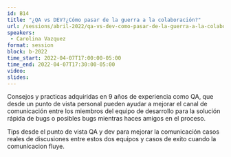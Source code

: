 ```yaml
---
id: B14
title: "¿QA vs DEV?¿Cómo pasar de la guerra a la colaboración?"
url: /sessions/abril-2022/qa-vs-dev-como-pasar-de-la-guerra-a-la-colaboracion
speakers:
 - Carolina Vazquez
format: session
block: b-2022
time_start: 2022-04-07T17:00:00-05:00
time_end: 2022-04-07T17:30:00-05:00
video:
slides:
---
```


Consejos y practicas adquiridas en 9 años de experiencia como QA, que desde un punto de vista personal pueden ayudar a mejorar el canal de comunicación entre los miembros del equipo de desarrollo para la solución rápida de bugs o posibles bugs mientras haces amigos en el proceso. 

Tips desde el punto de vista QA y dev para mejorar la comunicación casos reales de discusiones entre estos dos equipos y casos de exito cuando la comunicacion fluye.
